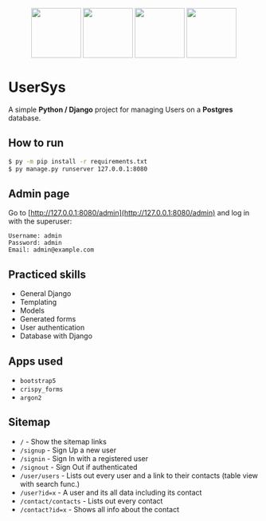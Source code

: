 <p align="center">
    <img src="docs/screenshot_1.png" width="100px">
    <img src="docs/screenshot_2.png" width="100px">
    <img src="docs/screenshot_3.png" width="100px">
    <img src="docs/screenshot_4.png" width="100px">
</p>

# UserSys

A simple **Python / Django** project for managing Users on a **Postgres** database.

## How to run

```cmd
$ py -m pip install -r requirements.txt
$ py manage.py runserver 127.0.0.1:8080
```

## Admin page

Go to [http://127.0.0.1:8080/admin](http://127.0.0.1:8080/admin) and log in with the superuser:
```
Username: admin
Password: admin
Email: admin@example.com
```

## Practiced skills
* General Django
* Templating
* Models
* Generated forms
* User authentication
* Database with Django

## Apps used
* `bootstrap5`
* `crispy_forms`
* `argon2`

## Sitemap

* `/` - Show the sitemap links
* `/signup` - Sign Up a new user
* `/signin` - Sign In with a registered user
* `/signout` - Sign Out if authenticated
* `/user/users` - Lists out every user and a link to their contacts (table view with search func.)
* `/user?id=x` - A user and its all data including its contact
* `/contact/contacts` - Lists out every contact
* `/contact?id=x` - Shows all info about the contact

